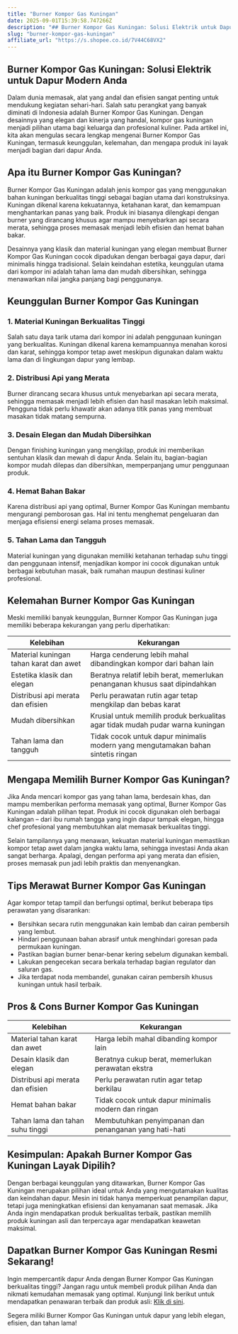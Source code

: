 ```yaml
---
title: "Burner Kompor Gas Kuningan"
date: 2025-09-01T15:39:58.747266Z
description: "## Burner Kompor Gas Kuningan: Solusi Elektrik untuk Dapur Modern Anda..."
slug: "burner-kompor-gas-kuningan"
affiliate_url: "https://s.shopee.co.id/7V44C68VX2"
---
```

## Burner Kompor Gas Kuningan: Solusi Elektrik untuk Dapur Modern Anda

Dalam dunia memasak, alat yang andal dan efisien sangat penting untuk mendukung kegiatan sehari-hari. Salah satu perangkat yang banyak diminati di Indonesia adalah Burner Kompor Gas Kuningan. Dengan desainnya yang elegan dan kinerja yang handal, kompor gas kuningan menjadi pilihan utama bagi keluarga dan profesional kuliner. Pada artikel ini, kita akan mengulas secara lengkap mengenai Burner Kompor Gas Kuningan, termasuk keunggulan, kelemahan, dan mengapa produk ini layak menjadi bagian dari dapur Anda.

## Apa itu Burner Kompor Gas Kuningan?

Burner Kompor Gas Kuningan adalah jenis kompor gas yang menggunakan bahan kuningan berkualitas tinggi sebagai bagian utama dari konstruksinya. Kuningan dikenal karena kekuatannya, ketahanan karat, dan kemampuan menghantarkan panas yang baik. Produk ini biasanya dilengkapi dengan burner yang dirancang khusus agar mampu menyebarkan api secara merata, sehingga proses memasak menjadi lebih efisien dan hemat bahan bakar.

Desainnya yang klasik dan material kuningan yang elegan membuat Burner Kompor Gas Kuningan cocok dipadukan dengan berbagai gaya dapur, dari minimalis hingga tradisional. Selain keindahan estetika, keunggulan utama dari kompor ini adalah tahan lama dan mudah dibersihkan, sehingga menawarkan nilai jangka panjang bagi penggunanya.

## Keunggulan Burner Kompor Gas Kuningan

### 1. Material Kuningan Berkualitas Tinggi

Salah satu daya tarik utama dari kompor ini adalah penggunaan kuningan yang berkualitas. Kuningan dikenal karena kemampuannya menahan korosi dan karat, sehingga kompor tetap awet meskipun digunakan dalam waktu lama dan di lingkungan dapur yang lembap.

### 2. Distribusi Api yang Merata

Burner dirancang secara khusus untuk menyebarkan api secara merata, sehingga memasak menjadi lebih efisien dan hasil masakan lebih maksimal. Pengguna tidak perlu khawatir akan adanya titik panas yang membuat masakan tidak matang sempurna.

### 3. Desain Elegan dan Mudah Dibersihkan

Dengan finishing kuningan yang mengkilap, produk ini memberikan sentuhan klasik dan mewah di dapur Anda. Selain itu, bagian-bagian kompor mudah dilepas dan dibersihkan, memperpanjang umur penggunaan produk.

### 4. Hemat Bahan Bakar

Karena distribusi api yang optimal, Burner Kompor Gas Kuningan membantu mengurangi pemborosan gas. Hal ini tentu menghemat pengeluaran dan menjaga efisiensi energi selama proses memasak.

### 5. Tahan Lama dan Tangguh

Material kuningan yang digunakan memiliki ketahanan terhadap suhu tinggi dan penggunaan intensif, menjadikan kompor ini cocok digunakan untuk berbagai kebutuhan masak, baik rumahan maupun destinasi kuliner profesional.

## Kelemahan Burner Kompor Gas Kuningan

Meski memiliki banyak keunggulan, Burnner Kompor Gas Kuningan juga memiliki beberapa kekurangan yang perlu diperhatikan:

| Kelebihan | Kekurangan |
|------------|--------------|
| Material kuningan tahan karat dan awet | Harga cenderung lebih mahal dibandingkan kompor dari bahan lain |
| Estetika klasik dan elegan | Beratnya relatif lebih berat, memerlukan penanganan khusus saat dipindahkan |
| Distribusi api merata dan efisien | Perlu perawatan rutin agar tetap mengkilap dan bebas karat |
| Mudah dibersihkan | Krusial untuk memilih produk berkualitas agar tidak mudah pudar warna kuningan |
| Tahan lama dan tangguh | Tidak cocok untuk dapur minimalis modern yang mengutamakan bahan sintetis ringan |

## Mengapa Memilih Burner Kompor Gas Kuningan?

Jika Anda mencari kompor gas yang tahan lama, berdesain khas, dan mampu memberikan performa memasak yang optimal, Burner Kompor Gas Kuningan adalah pilihan tepat. Produk ini cocok digunakan oleh berbagai kalangan – dari ibu rumah tangga yang ingin dapur tampak elegan, hingga chef profesional yang membutuhkan alat memasak berkualitas tinggi. 

Selain tampilannya yang menawan, kekuatan material kuningan memastikan kompor tetap awet dalam jangka waktu lama, sehingga investasi Anda akan sangat berharga. Apalagi, dengan performa api yang merata dan efisien, proses memasak pun jadi lebih praktis dan menyenangkan.

## Tips Merawat Burner Kompor Gas Kuningan

Agar kompor tetap tampil dan berfungsi optimal, berikut beberapa tips perawatan yang disarankan:

- Bersihkan secara rutin menggunakan kain lembab dan cairan pembersih yang lembut.
- Hindari penggunaan bahan abrasif untuk menghindari goresan pada permukaan kuningan.
- Pastikan bagian burner benar-benar kering sebelum digunakan kembali.
- Lakukan pengecekan secara berkala terhadap bagian regulator dan saluran gas.
- Jika terdapat noda membandel, gunakan cairan pembersih khusus kuningan untuk hasil terbaik.

## Pros & Cons Burner Kompor Gas Kuningan

| Kelebihan | Kekurangan |
|------------|--------------|
| Material tahan karat dan awet | Harga lebih mahal dibanding kompor lain |
| Desain klasik dan elegan | Beratnya cukup berat, memerlukan perawatan ekstra |
| Distribusi api merata dan efisien | Perlu perawatan rutin agar tetap berkilau |
| Hemat bahan bakar | Tidak cocok untuk dapur minimalis modern dan ringan |
| Tahan lama dan tahan suhu tinggi | Membutuhkan penyimpanan dan penanganan yang hati-hati |

## Kesimpulan: Apakah Burner Kompor Gas Kuningan Layak Dipilih?

Dengan berbagai keunggulan yang ditawarkan, Burner Kompor Gas Kuningan merupakan pilihan ideal untuk Anda yang mengutamakan kualitas dan keindahan dapur. Mesin ini tidak hanya memperkuat penampilan dapur, tetapi juga meningkatkan efisiensi dan kenyamanan saat memasak. Jika Anda ingin mendapatkan produk berkualitas terbaik, pastikan memilih produk kuningan asli dan terpercaya agar mendapatkan keawetan maksimal.

## Dapatkan Burner Kompor Gas Kuningan Resmi Sekarang!

Ingin mempercantik dapur Anda dengan Burner Kompor Gas Kuningan berkualitas tinggi? Jangan ragu untuk membeli produk pilihan Anda dan nikmati kemudahan memasak yang optimal. Kunjungi link berikut untuk mendapatkan penawaran terbaik dan produk asli: [Klik di sini](https://s.shopee.co.id/7V44C68VX2).

Segera miliki Burner Kompor Gas Kuningan untuk dapur yang lebih elegan, efisien, dan tahan lama!